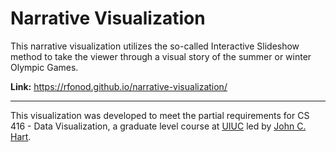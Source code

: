 # Narrative Visualization
This narrative visualization utilizes the so-called Interactive Slideshow method to take the viewer through a visual story of the summer or winter Olympic Games.

**Link:** https://rfonod.github.io/narrative-visualization/

---

This visualization was developed to meet the partial requirements for CS 416 - Data Visualization, a graduate level course at [UIUC](https://cs.illinois.edu/) led by [John C. Hart](https://cs.illinois.edu/about/people/faculty/jch).

